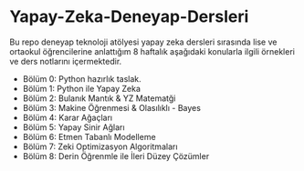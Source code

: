 # Yapay-Zeka-Deneyap-Dersleri
Bu repo deneyap teknoloji atölyesi yapay zeka dersleri sırasında lise ve ortaokul öğrencilerine anlattığım 8 haftalık aşağıdaki konularla ilgili örnekleri ve ders notlarını içermektedir.

- Bölüm 0: Python hazırlık taslak.
- Bölüm 1: Python ile Yapay Zeka
- Bölüm 2: Bulanık Mantık & YZ Matematği
- Bölüm 3: Makine Öğrenmesi & Olasılıklı - Bayes
- Bölüm 4: Karar Ağaçları
- Bölüm 5: Yapay Sinir Ağları
- Bölüm 6: Etmen Tabanlı Modelleme
- Bölüm 7: Zeki Optimizasyon Algoritmaları
- Bölüm 8: Derin Öğrenmle ile İleri Düzey Çözümler